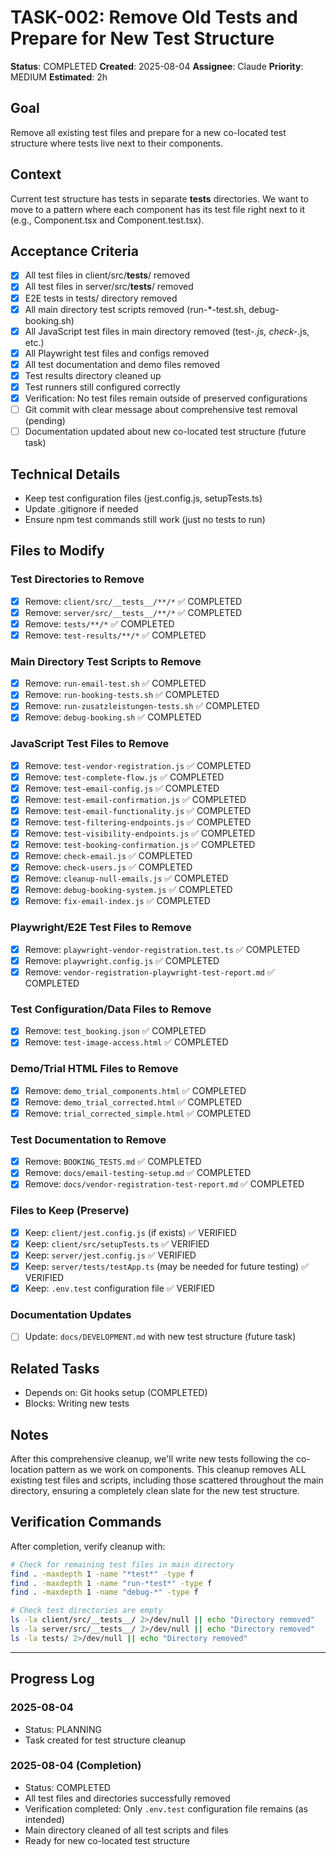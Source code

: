 # TASK-002: Remove Old Tests and Prepare for New Test Structure

**Status**: COMPLETED
**Created**: 2025-08-04
**Assignee**: Claude
**Priority**: MEDIUM
**Estimated**: 2h

## Goal
Remove all existing test files and prepare for a new co-located test structure where tests live next to their components.

## Context
Current test structure has tests in separate __tests__ directories. We want to move to a pattern where each component has its test file right next to it (e.g., Component.tsx and Component.test.tsx).

## Acceptance Criteria
- [x] All test files in client/src/__tests__/ removed
- [x] All test files in server/src/__tests__/ removed
- [x] E2E tests in tests/ directory removed
- [x] All main directory test scripts removed (run-*-test.sh, debug-booking.sh)
- [x] All JavaScript test files in main directory removed (test-*.js, check-*.js, etc.)
- [x] All Playwright test files and configs removed
- [x] All test documentation and demo files removed
- [x] Test results directory cleaned up
- [x] Test runners still configured correctly
- [x] Verification: No test files remain outside of preserved configurations
- [ ] Git commit with clear message about comprehensive test removal (pending)
- [ ] Documentation updated about new co-located test structure (future task)

## Technical Details
- Keep test configuration files (jest.config.js, setupTests.ts)
- Update .gitignore if needed
- Ensure npm test commands still work (just no tests to run)

## Files to Modify

### Test Directories to Remove
- [x] Remove: `client/src/__tests__/**/*` ✅ COMPLETED
- [x] Remove: `server/src/__tests__/**/*` ✅ COMPLETED 
- [x] Remove: `tests/**/*` ✅ COMPLETED
- [x] Remove: `test-results/**/*` ✅ COMPLETED

### Main Directory Test Scripts to Remove
- [x] Remove: `run-email-test.sh` ✅ COMPLETED
- [x] Remove: `run-booking-tests.sh` ✅ COMPLETED
- [x] Remove: `run-zusatzleistungen-tests.sh` ✅ COMPLETED
- [x] Remove: `debug-booking.sh` ✅ COMPLETED

### JavaScript Test Files to Remove
- [x] Remove: `test-vendor-registration.js` ✅ COMPLETED
- [x] Remove: `test-complete-flow.js` ✅ COMPLETED
- [x] Remove: `test-email-config.js` ✅ COMPLETED
- [x] Remove: `test-email-confirmation.js` ✅ COMPLETED
- [x] Remove: `test-email-functionality.js` ✅ COMPLETED
- [x] Remove: `test-filtering-endpoints.js` ✅ COMPLETED
- [x] Remove: `test-visibility-endpoints.js` ✅ COMPLETED
- [x] Remove: `test-booking-confirmation.js` ✅ COMPLETED
- [x] Remove: `check-email.js` ✅ COMPLETED
- [x] Remove: `check-users.js` ✅ COMPLETED
- [x] Remove: `cleanup-null-emails.js` ✅ COMPLETED
- [x] Remove: `debug-booking-system.js` ✅ COMPLETED
- [x] Remove: `fix-email-index.js` ✅ COMPLETED

### Playwright/E2E Test Files to Remove
- [x] Remove: `playwright-vendor-registration.test.ts` ✅ COMPLETED
- [x] Remove: `playwright.config.js` ✅ COMPLETED
- [x] Remove: `vendor-registration-playwright-test-report.md` ✅ COMPLETED

### Test Configuration/Data Files to Remove
- [x] Remove: `test_booking.json` ✅ COMPLETED
- [x] Remove: `test-image-access.html` ✅ COMPLETED

### Demo/Trial HTML Files to Remove
- [x] Remove: `demo_trial_components.html` ✅ COMPLETED
- [x] Remove: `demo_trial_corrected.html` ✅ COMPLETED
- [x] Remove: `trial_corrected_simple.html` ✅ COMPLETED

### Test Documentation to Remove
- [x] Remove: `BOOKING_TESTS.md` ✅ COMPLETED
- [x] Remove: `docs/email-testing-setup.md` ✅ COMPLETED
- [x] Remove: `docs/vendor-registration-test-report.md` ✅ COMPLETED

### Files to Keep (Preserve)
- [x] Keep: `client/jest.config.js` (if exists) ✅ VERIFIED
- [x] Keep: `client/src/setupTests.ts` ✅ VERIFIED
- [x] Keep: `server/jest.config.js` ✅ VERIFIED
- [x] Keep: `server/tests/testApp.ts` (may be needed for future testing) ✅ VERIFIED
- [x] Keep: `.env.test` configuration file ✅ VERIFIED

### Documentation Updates
- [ ] Update: `docs/DEVELOPMENT.md` with new test structure (future task)

## Related Tasks
- Depends on: Git hooks setup (COMPLETED)
- Blocks: Writing new tests

## Notes
After this comprehensive cleanup, we'll write new tests following the co-location pattern as we work on components. This cleanup removes ALL existing test files and scripts, including those scattered throughout the main directory, ensuring a completely clean slate for the new test structure.

## Verification Commands
After completion, verify cleanup with:
```bash
# Check for remaining test files in main directory
find . -maxdepth 1 -name "*test*" -type f
find . -maxdepth 1 -name "run-*test*" -type f
find . -maxdepth 1 -name "debug-*" -type f

# Check test directories are empty
ls -la client/src/__tests__/ 2>/dev/null || echo "Directory removed"
ls -la server/src/__tests__/ 2>/dev/null || echo "Directory removed"
ls -la tests/ 2>/dev/null || echo "Directory removed"
```

---

## Progress Log

### 2025-08-04
- Status: PLANNING
- Task created for test structure cleanup

### 2025-08-04 (Completion)
- Status: COMPLETED
- All test files and directories successfully removed
- Verification completed: Only `.env.test` configuration file remains (as intended)
- Main directory cleaned of all test scripts and files
- Ready for new co-located test structure